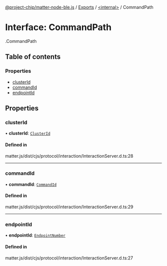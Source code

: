 [@project-chip/matter-node-ble.js](../README.md) / [Exports](../modules.md) / [<internal\>](../modules/internal_.md) / CommandPath

# Interface: CommandPath

[<internal>](../modules/internal_.md).CommandPath

## Table of contents

### Properties

- [clusterId](internal_.CommandPath.md#clusterid)
- [commandId](internal_.CommandPath.md#commandid)
- [endpointId](internal_.CommandPath.md#endpointid)

## Properties

### clusterId

• **clusterId**: [`ClusterId`](../modules/internal_.md#clusterid)

#### Defined in

matter.js/dist/cjs/protocol/interaction/InteractionServer.d.ts:28

___

### commandId

• **commandId**: [`CommandId`](../modules/internal_.md#commandid)

#### Defined in

matter.js/dist/cjs/protocol/interaction/InteractionServer.d.ts:29

___

### endpointId

• **endpointId**: [`EndpointNumber`](../modules/internal_.md#endpointnumber)

#### Defined in

matter.js/dist/cjs/protocol/interaction/InteractionServer.d.ts:27
